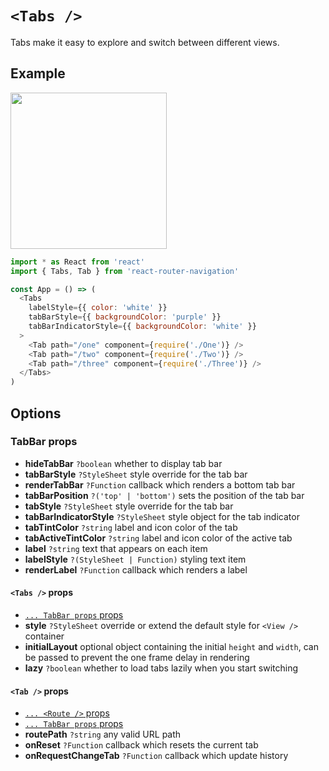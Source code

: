 # `<Tabs />`

Tabs make it easy to explore and switch between different views.

## Example

<img src="https://raw.githubusercontent.com/LeoLeBras/react-router-navigation/master/docs/tabs.gif" width="250">

```js
import * as React from 'react'
import { Tabs, Tab } from 'react-router-navigation'

const App = () => (
  <Tabs
    labelStyle={{ color: 'white' }}
    tabBarStyle={{ backgroundColor: 'purple' }}
    tabBarIndicatorStyle={{ backgroundColor: 'white' }}
  >
    <Tab path="/one" component={require('./One')} />
    <Tab path="/two" component={require('./Two')} />
    <Tab path="/three" component={require('./Three')} />
  </Tabs>
)
```

## Options

### TabBar props

* **hideTabBar** `?boolean` whether to display tab bar
* **tabBarStyle** `?StyleSheet` style override for the tab bar
* **renderTabBar** `?Function` callback which renders a bottom tab bar
* **tabBarPosition** `?('top' | 'bottom')` sets the position of the tab bar
* **tabStyle** `?StyleSheet` style override for the tab bar
* **tabBarIndicatorStyle** `?StyleSheet` style object for the tab indicator
* **tabTintColor** `?string` label and icon color of the tab
* **tabActiveTintColor** `?string` label and icon color of the active tab
* **label** `?string` text that appears on each item
* **labelStyle** `?(StyleSheet | Function)` styling text item
* **renderLabel** `?Function` callback which renders a label

#### `<Tabs />` props

* [`... TabBar props` props](https://github.com/LeoLeBras/react-router-navigation/blob/master/docs/BOTTOM_NAVIGATION.md#tabbar-props)
* **style** `?StyleSheet` override or extend the default style for `<View />` container
* **initialLayout** optional object containing the initial `height` and `width`, can be passed to prevent the one frame delay in rendering
* **lazy** `?boolean` whether to load tabs lazily when you start switching

#### `<Tab />` props

* [`... <Route />` props](https://reacttraining.com/react-router/native/api/Route)
* [`... TabBar props` props](https://github.com/LeoLeBras/react-router-navigation/blob/master/docs/BOTTOM_NAVIGATION.md#tabbar-props)
* **routePath** `?string` any valid URL path 
* **onReset** `?Function` callback which resets the current tab
* **onRequestChangeTab** `?Function` callback which update history